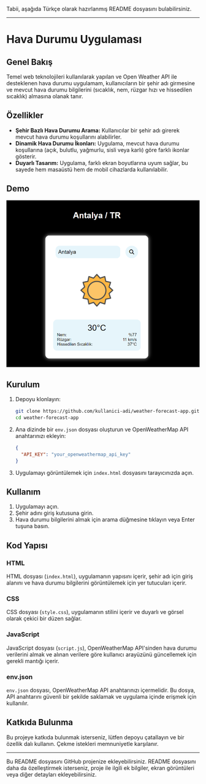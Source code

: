 Tabii, aşağıda Türkçe olarak hazırlanmış README dosyasını bulabilirsiniz.

---

# Hava Durumu Uygulaması

## Genel Bakış

Temel web teknolojileri kullanılarak yapılan ve Open Weather API ile desteklenen hava durumu uygulamam, kullanıcıların bir şehir adı girmesine ve mevcut hava durumu bilgilerini (sıcaklık, nem, rüzgar hızı ve hissedilen sıcaklık) almasına olanak tanır.

## Özellikler

- **Şehir Bazlı Hava Durumu Arama:** Kullanıcılar bir şehir adı girerek mevcut hava durumu koşullarını alabilirler.
- **Dinamik Hava Durumu İkonları:** Uygulama, mevcut hava durumu koşullarına (açık, bulutlu, yağmurlu, sisli veya karlı) göre farklı ikonlar gösterir.
- **Duyarlı Tasarım:** Uygulama, farklı ekran boyutlarına uyum sağlar, bu sayede hem masaüstü hem de mobil cihazlarda kullanılabilir.

## Demo

![Example](assets/weatherApp.png)

## Kurulum

1. Depoyu klonlayın:

   ```bash
   git clone https://github.com/kullanici-adi/weather-forecast-app.git
   cd weather-forecast-app
   ```

2. Ana dizinde bir `env.json` dosyası oluşturun ve OpenWeatherMap API anahtarınızı ekleyin:

   ```json
   {
     "API_KEY": "your_openweathermap_api_key"
   }
   ```

3. Uygulamayı görüntülemek için `index.html` dosyasını tarayıcınızda açın.

## Kullanım

1. Uygulamayı açın.
2. Şehir adını giriş kutusuna girin.
3. Hava durumu bilgilerini almak için arama düğmesine tıklayın veya Enter tuşuna basın.

## Kod Yapısı

### HTML

HTML dosyası (`index.html`), uygulamanın yapısını içerir, şehir adı için giriş alanını ve hava durumu bilgilerini görüntülemek için yer tutucuları içerir.

### CSS

CSS dosyası (`style.css`), uygulamanın stilini içerir ve duyarlı ve görsel olarak çekici bir düzen sağlar.

### JavaScript

JavaScript dosyası (`script.js`), OpenWeatherMap API'sinden hava durumu verilerini almak ve alınan verilere göre kullanıcı arayüzünü güncellemek için gerekli mantığı içerir.

### env.json

`env.json` dosyası, OpenWeatherMap API anahtarınızı içermelidir. Bu dosya, API anahtarını güvenli bir şekilde saklamak ve uygulama içinde erişmek için kullanılır.

## Katkıda Bulunma

Bu projeye katkıda bulunmak isterseniz, lütfen depoyu çatallayın ve bir özellik dalı kullanın. Çekme istekleri memnuniyetle karşılanır.

---

Bu README dosyasını GitHub projenize ekleyebilirsiniz. README dosyasını daha da özelleştirmek isterseniz, proje ile ilgili ek bilgiler, ekran görüntüleri veya diğer detayları ekleyebilirsiniz.
